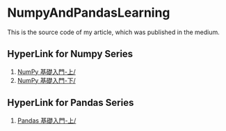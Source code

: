 # NumpyAndPandasLearning
This is the source code of my article, which was published in the medium.

## HyperLink for Numpy Series

1. <a href="https://medium.com/girlfriend-no-not-really-my-area/scikit-learn-1-numpy-%E5%9F%BA%E7%A4%8E%E5%85%A5%E9%96%80-%E4%B8%8A-694c98d14dd7">NumPy 基礎入門-上/</a>
2. <a href="https://medium.com/girlfriend-no-not-really-my-area/scikit-learn-2-numpy-%E5%9F%BA%E7%A4%8E%E5%85%A5%E9%96%80-%E4%B8%8B-7622aec8d5cf">NumPy 基礎入門-下/</a>

## HyperLink for Pandas Series

1. <a href="https://medium.com/girlfriend-no-not-really-my-area/scikit-learn-3-hr%E4%B9%9F%E6%9C%83%E7%94%A8%E5%88%B0%E7%9A%84%E6%95%B8%E6%93%9A%E5%88%86%E6%9E%90%E5%B7%A5%E5%85%B7-pandas%E5%9F%BA%E7%A4%8E%E5%85%A5%E9%96%80-%E4%B8%8A-a1ad2f4dc3c5">Pandas 基礎入門-上/</a>


